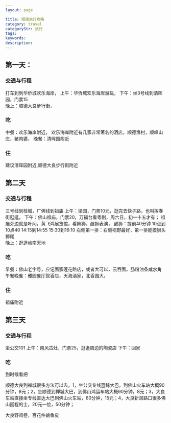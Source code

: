```yaml
---
layout: page

title: 顺德旅行攻略
category: travel
categoryStr: 旅行
tags:
keywords:
description:
---
```

## 第一天：
### 交通与行程
打车到到华侨城欢乐海岸，
上午：华侨城欢乐海岸游玩，
下午：坐3号线到清晖园，门票15  
晚上：顺德大良步行街，
### 吃
中餐：欢乐海岸附近，
欢乐海岸附近有几家非常著名的酒店，顺德渔村，顺峰山庄，猪肉婆，
晚餐：清晖园附近
### 住
建议清晖园附近,顺德大良步行街附近
## 第二天
### 交通与行程
三号线到桂城，广佛线到祖庙
上午：梁园，门票10元，逛完去快子路，也叫挥春街逛逛，
下午：佛山祖庙，门票20，万福台看粤剧，周六日，初一十五才有；
祖庙旁边就是叶问，黄飞鸿展览馆，看舞狮，醒狮表演，
醒狮：提前40分钟 10点到10点40 14:15到14:55 15:30到16:10 右侧第一排：右侧视野最好，第一排能摸狮头狮尾   
晚上：逛逛岭南天地
### 吃
早餐：佛山老字号，应记面家莲花路店，或者大可以，云吞面，肠粉油条咸水角
午餐晚餐：雅园餐厅叙香店，天海酒家，北香园大，
### 住
祖庙附近
## 第三天
### 交通与行程
坐公交101 
上午：南风古灶，门票25，逛逛周边的陶瓷店
下午：回家
### 吃
到时候看把

顺德大良到禅城很多方法可以去，1，坐公交专线蓝鲸大巴，到佛山火车站大概90分钟，8元；2，坐顺德到禅城大巴，到佛山鸿运车站大概90分钟，8元；3，大良车站直接坐专线直达大巴到佛山火车站，60分钟，15元；4，大良新滘路口很多佛山回程的士，20元一位，50分钟；


大良野鸡卷，百花件娘鱼皮




